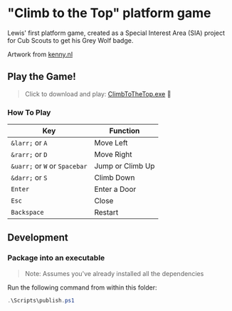 # "Climb to the Top" platform game

Lewis' first platform game, created as a Special Interest Area (SIA) project for Cub Scouts to get his Grey Wolf badge.

Artwork from [kenny.nl](http://kenney.nl)

## Play the Game!

> Click to download and play: [ClimbToTheTop.exe](https://github.com/ColinDart/python-arcade/raw/master/Platformer/ClimbToTheTop/dist/ClimbToTheTop.exe) :star_struck:

### How To Play

| Key                           | Function         |
|-------------------------------|------------------|
| `&larr;` or `A`               | Move Left        |
| `&rarr;` or `D`               | Move Right       |
| `&uarr;` or `W` or `Spacebar` | Jump or Climb Up |
| `&darr;` or `S`               | Climb Down       |
| `Enter`                       | Enter a Door     |
| `Esc`                         | Close            |
| `Backspace`                   | Restart          |

## Development

### Package into an executable

> Note: Assumes you've already installed all the dependencies

Run the following command from within this folder:
```powershell
.\Scripts\publish.ps1
```
